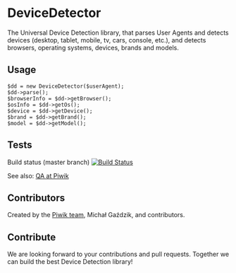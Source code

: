 DeviceDetector
==============

The Universal Device Detection library, that parses User Agents and detects devices (desktop, tablet, mobile, tv, cars, console, etc.), and detects browsers, operating systems, devices, brands and models.

## Usage

```
$dd = new DeviceDetector($userAgent);
$dd->parse();
$browserInfo = $dd->getBrowser();
$osInfo = $dd->getOs();
$device = $dd->getDevice();
$brand = $dd->getBrand();
$model = $dd->getModel();
```

## Tests

Build status (master branch) [![Build Status](https://travis-ci.org/piwik/device-detector.png?branch=master)](https://travis-ci.org/piwik/device-detector)

See also: [QA at Piwik](http://piwik.org/qa/)

## Contributors

Created by the [Piwik team](http://piwik.org/team/), Michał Gaździk, and contributors.

## Contribute

We are looking forward to your contributions and pull requests. Together we can build the best Device Detection library!

